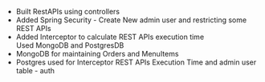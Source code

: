 * Built RestAPIs using controllers
* Added Spring Security - Create New admin user and restricting some REST APIs 
* Added Interceptor to calculate REST APIs execution time  
Used MongoDB and PostgresDB
* MongoDB for maintaining Orders and MenuItems
* Postgres used for Interceptor REST APIs Execution Time and admin user table - auth
